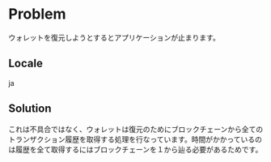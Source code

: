 # Problem
ウォレットを復元しようとするとアプリケーションが止まります。
## Locale
ja
## Solution
これは不具合ではなく、ウォレットは復元のためにブロックチェーンから全てのトランザクション履歴を取得する処理を行なっています。時間がかかっているのは履歴を全て取得するにはブロックチェーンを１から辿る必要があるためです。